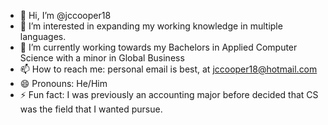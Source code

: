 - 👋 Hi, I’m @jccooper18
- 👀 I’m interested in expanding my working knowledge in multiple languages.
- 🌱 I’m currently working towards my Bachelors in Applied Computer Science with a minor in Global Business
- 📫 How to reach me: personal email is best, at jccooper18@hotmail.com
- 😄 Pronouns: He/Him
- ⚡ Fun fact: I was previously an accounting major before decided that CS was the field that I wanted pursue. 

<!---
jccooper18/jccooper18 is a ✨ special ✨ repository because its `README.md` (this file) appears on your GitHub profile.
You can click the Preview link to take a look at your changes.
--->
